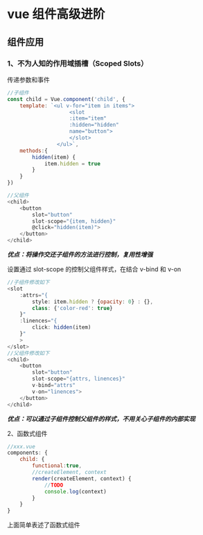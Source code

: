 # vue 组件高级进阶

## 组件应用

### 1、不为人知的作用域插槽（Scoped Slots）

传递参数和事件

```js
//子组件
const child = Vue.component('child', {
    template: `<ul v-for="item in items">
                    <slot
                    :item="item"
                    :hidden="hidden"
                    name="button">
                    </slot>
                </ul>`,
    methods:{
        hidden(item) {
            item.hidden = true
        }
    }
})

//父组件
<child>
    <button
        slot="button"
        slot-scope="{item, hidden}"
        @click="hidden(item)">
    </button>
</child>
```

**_优点：将操作交还子组件的方法进行控制，复用性增强_**

设置通过 slot-scope 的控制父组件样式，在结合 v-bind 和 v-on

```js
//子组件修改如下
<slot
    :attrs="{
        style: item.hidden ? {opacity: 0} : {},
        class: {'color-red': true}
    }"
    :linences="{
        click: hidden(item)
    }"
    >
</slot>
//父组件修改如下
<child>
    <button
        slot="button"
        slot-scope="{attrs, linences}"
        v-bind="attrs"
        v-on="linences">
    </button>
</child>
```

**_优点：可以通过子组件控制父组件的样式，不用关心子组件的内部实现_**

2、函数式组件
```js
//xxx.vue
components: {
    child: {
        functional:true,
        //createElement, context
        render(createElement, context) {
            //TODO
            console.log(context)
        }
    }
}
```
上面简单表述了函数式组件